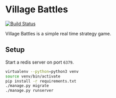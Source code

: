 # Village Battles

[![Build Status](https://travis-ci.org/ezwang/village-battles.svg?branch=master)](https://travis-ci.org/ezwang/village-battles)

Village Battles is a simple real time strategy game.

## Setup

Start a redis server on port `6379`.

```bash
virtualenv --python=python3 venv
source venv/bin/activate
pip install -r requirements.txt
./manage.py migrate
./manage.py runserver
```

